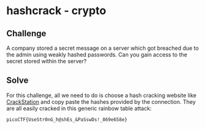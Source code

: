 # hashcrack - crypto

## Challenge

A company stored a secret message on a server which got breached due to the admin using weakly hashed passwords. Can you gain access to the secret stored within the server?

## Solve

For this challenge, all we need to do is choose a hash cracking website like [CrackStation](https://crackstation.net/) and copy paste the hashes provided by the connection. They are all easily cracked in this generic rainbow table attack:

```
picoCTF{UseStr0nG_h@shEs_&PaSswDs!_869e658e}
```
